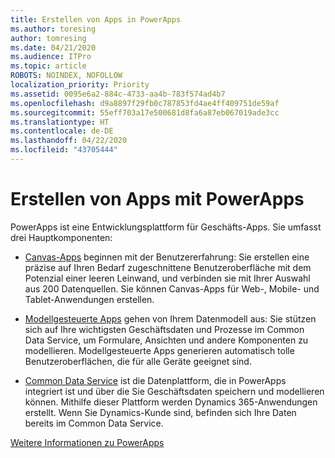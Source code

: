 ```yaml
---
title: Erstellen von Apps in PowerApps
ms.author: toresing
author: tomresing
ms.date: 04/21/2020
ms.audience: ITPro
ms.topic: article
ROBOTS: NOINDEX, NOFOLLOW
localization_priority: Priority
ms.assetid: 0095e6a2-884c-4733-aa4b-783f574ad4b7
ms.openlocfilehash: d9a8897f29fb0c787853fd4ae4ff409751de59af
ms.sourcegitcommit: 55eff703a17e500681d8fa6a87eb067019ade3cc
ms.translationtype: HT
ms.contentlocale: de-DE
ms.lasthandoff: 04/22/2020
ms.locfileid: "43705444"
---
```

# <a name="create-apps-with-powerapps"></a>Erstellen von Apps mit PowerApps

PowerApps ist eine Entwicklungsplattform für Geschäfts-Apps. Sie umfasst drei Hauptkomponenten: 
  
- [Canvas-Apps](https://go.microsoft.com/fwlink/?linkid=874495) beginnen mit der Benutzererfahrung: Sie erstellen eine präzise auf Ihren Bedarf zugeschnittene Benutzeroberfläche mit dem Potenzial einer leeren Leinwand, und verbinden sie mit Ihrer Auswahl aus 200 Datenquellen. Sie können Canvas-Apps für Web-, Mobile- und Tablet-Anwendungen erstellen. 
    
- [Modellgesteuerte Apps](https://go.microsoft.com/fwlink/?linkid=874496) gehen von Ihrem Datenmodell aus: Sie stützen sich auf Ihre wichtigsten Geschäftsdaten und Prozesse im Common Data Service, um Formulare, Ansichten und andere Komponenten zu modellieren. Modellgesteuerte Apps generieren automatisch tolle Benutzeroberflächen, die für alle Geräte geeignet sind. 
    
- [Common Data Service](https://go.microsoft.com/fwlink/?linkid=874497) ist die Datenplattform, die in PowerApps integriert ist und über die Sie Geschäftsdaten speichern und modellieren können. Mithilfe dieser Plattform werden Dynamics 365-Anwendungen erstellt. Wenn Sie Dynamics-Kunde sind, befinden sich Ihre Daten bereits im Common Data Service. 
    
[Weitere Informationen zu PowerApps](https://go.microsoft.com/fwlink/?linkid=874498) 
  

